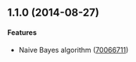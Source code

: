 ## 1.1.0 (2014-08-27)


#### Features

* Naive Bayes algorithm ([70066711](https://github.com/stevedocious/mallard.git/commit/70066711e3450b1819f143befdcd5d14b1e69b11))

